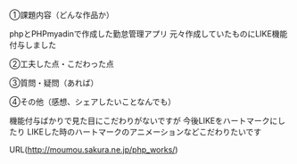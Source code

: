 ①課題内容（どんな作品か）

phpとPHPmyadinで作成した勤怠管理アプリ
元々作成していたものにLIKE機能付与しました

②工夫した点・こだわった点


③質問・疑問（あれば）


④その他（感想、シェアしたいことなんでも）

機能付与ばかりで見た目にこだわりがないですが
今後LIKEをハートマークにしたり
LIKEした時のハートマークのアニメーションなどこだわりたいです

URL(http://moumou.sakura.ne.jp/php_works/)